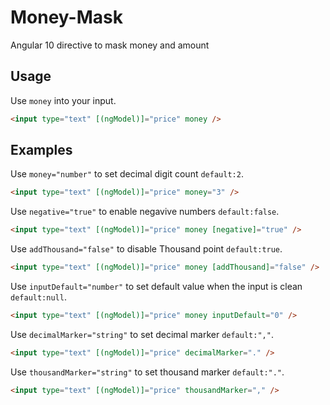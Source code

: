 # Money-Mask
Angular 10 directive to mask money and amount

## Usage

Use `money` into your input.
```html
<input type="text" [(ngModel)]="price" money />
```
## Examples

Use `money="number"` to set decimal digit count `default:2`.
```html
<input type="text" [(ngModel)]="price" money="3" />
```

Use `negative="true"` to enable negavive numbers `default:false`.
```html
<input type="text" [(ngModel)]="price" money [negative]="true" />
```

Use `addThousand="false"` to disable Thousand point `default:true`.
```html
<input type="text" [(ngModel)]="price" money [addThousand]="false" />
```

Use `inputDefault="number"` to set default value when the input is clean `default:null`.
```html
<input type="text" [(ngModel)]="price" money inputDefault="0" />
```

Use `decimalMarker="string"` to set decimal marker `default:","`.
```html
<input type="text" [(ngModel)]="price" decimalMarker="." />
```

Use `thousandMarker="string"` to set thousand marker `default:"."`.
```html
<input type="text" [(ngModel)]="price" thousandMarker="," />
```